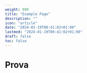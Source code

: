 ```yaml
---
weight: 999
title: "Example Page"
description: ""
icon: "article"
date: "2024-01-19T08:41:02+01:00"
lastmod: "2024-01-19T08:41:02+01:00"
draft: false
toc: false
---
```


# Prova